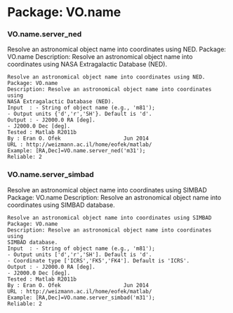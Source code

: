 # Package: VO.name


### VO.name.server_ned

Resolve an astronomical object name into coordinates using NED. Package: VO.name Description: Resolve an astronomical object name into coordinates using NASA Extragalactic Database (NED).


    
    Resolve an astronomical object name into coordinates using NED.  
    Package: VO.name  
    Description: Resolve an astronomical object name into coordinates using  
    NASA Extragalactic Database (NED).  
    Input  : - String of object name (e.g., 'm81');  
    - Output units {'d','r','SH'}. Default is 'd'.  
    Output : - J2000.0 RA [deg].  
    - J2000.0 Dec [deg].  
    Tested : Matlab R2011b  
    By : Eran O. Ofek                    Jun 2014  
    URL : http://weizmann.ac.il/home/eofek/matlab/  
    Example: [RA,Dec]=VO.name.server_ned('m31');  
    Reliable: 2  
      
      
### VO.name.server_simbad

Resolve an astronomical object name into coordinates using SIMBAD Package: VO.name Description: Resolve an astronomical object name into coordinates using SIMBAD database.


    
    Resolve an astronomical object name into coordinates using SIMBAD  
    Package: VO.name  
    Description: Resolve an astronomical object name into coordinates using  
    SIMBAD database.  
    Input  : - String of object name (e.g., 'm81');  
    - Output units ['d','r','SH']. Default is 'd'.  
    - Coordinate type ['ICRS','FK5','FK4']. Default is 'ICRS'.  
    Output : - J2000.0 RA [deg].  
    - J2000.0 Dec [deg].  
    Tested : Matlab R2011b  
    By : Eran O. Ofek                    Jun 2014  
    URL : http://weizmann.ac.il/home/eofek/matlab/  
    Example: [RA,Dec]=VO.name.server_simbad('m31');  
    Reliable: 2  
      
      
